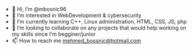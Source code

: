 - 👋 Hi, I’m @mbosnic96
- 👀 I’m interested in WebDevelopment & cybersecurity
- 🌱 I’m currently learning C++, Linux administration, HTML, CSS, JS, php
- 💞️ I’m looking to collaborate on any projects that would help working on my skills since I'm begginer/junior
- 📫 How to reach me mehmed_bossnic@hotmail.com

<!---
mbosnic96/mbosnic96 is a ✨ special ✨ repository because its `README.md` (this file) appears on your GitHub profile.
You can click the Preview link to take a look at your changes.
--->
